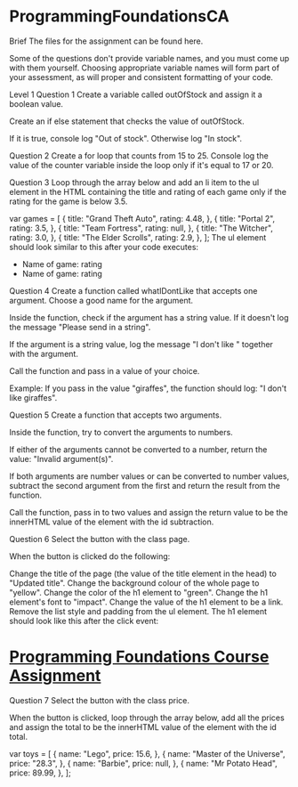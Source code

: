# ProgrammingFoundationsCA

Brief
The files for the assignment can be found here.

Some of the questions don't provide variable names, and you must come up with them yourself. Choosing appropriate variable names will form part of your assessment, as will proper and consistent formatting of your code.

Level 1
Question 1
Create a variable called outOfStock and assign it a boolean value.

Create an if else statement that checks the value of outOfStock.

If it is true, console log "Out of stock". Otherwise log "In stock".

Question 2
Create a for loop that counts from 15 to 25. Console log the value of the counter variable inside the loop only if it's equal to 17 or 20.

Question 3
Loop through the array below and add an li item to the ul element in the HTML containing the title and rating of each game only if the rating for the game is below 3.5.

var games = [
{
title: "Grand Theft Auto",
rating: 4.48,
},
{
title: "Portal 2",
rating: 3.5,
},
{
title: "Team Fortress",
rating: null,
},
{
title: "The Witcher",
rating: 3.0,
},
{
title: "The Elder Scrolls",
rating: 2.9,
},
];
The ul element should look similar to this after your code executes:

<ul>
	<li>Name of game: rating</li>
	<li>Name of game: rating</li>
</ul>

Question 4
Create a function called whatIDontLike that accepts one argument. Choose a good name for the argument.

Inside the function, check if the argument has a string value. If it doesn't log the message "Please send in a string".

If the argument is a string value, log the message "I don't like " together with the argument.

Call the function and pass in a value of your choice.

Example:
If you pass in the value "giraffes", the function should log: "I don't like giraffes".

Question 5
Create a function that accepts two arguments.

Inside the function, try to convert the arguments to numbers.

If either of the arguments cannot be converted to a number, return the value: "Invalid argument(s)".

If both arguments are number values or can be converted to number values, subtract the second argument from the first and return the result from the function.

Call the function, pass in to two values and assign the return value to be the innerHTML value of the element with the id subtraction.

Question 6
Select the button with the class page.

When the button is clicked do the following:

Change the title of the page (the value of the title element in the head) to "Updated title".
Change the background colour of the whole page to "yellow".
Change the color of the h1 element to "green".
Change the h1 element's font to "impact".
Change the value of the h1 element to be a link.
Remove the list style and padding from the ul element.
The h1 element should look like this after the click event:

<h1><a href="#">Programming Foundations Course Assignment</a></h1>
Question 7
Select the button with the class price.

When the button is clicked, loop through the array below, add all the prices and assign the total to be the innerHTML value of the element with the id total.

var toys = [
{
name: "Lego",
price: 15.6,
},
{
name: "Master of the Universe",
price: "28.3",
},
{
name: "Barbie",
price: null,
},
{
name: "Mr Potato Head",
price: 89.99,
},
];
